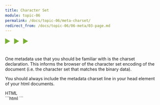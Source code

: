 ```yaml
---
title: Character Set
module: topic-06
permalink: /docs/topic-06/meta-charset/
redirect_from: /docs/topic-06/06-meta/03-page.md
---
```


<img src="./../../../img/arrow-divider.svg" style="width: 75px; border: none; margin: 0px 0 20px 0" />

One metadata use that you should be familiar with is the charset declaration. This informs the browser of the character set encoding of the document (i.e. the character set that matches the binary data).

You should always include the metadata charset line in your head element of your html documents.

<div id="code-heading">HTML</div>
```html
<meta charset="utf-8">
```
